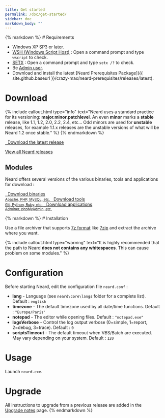 ```yaml
---
title: Get started
permalink: /doc/get-started/
sidebar: doc
markdown_body: ""
---
```


<div class="markdown-body">{% markdown %}
# Requirements

* Windows XP SP3 or later.
* [WSH (Windows Script Host)](https://support.microsoft.com/en-us/kb/232211) : Open a command prompt and type `wscript` to check.
* [SETX](http://technet.microsoft.com/en-us/library/cc755104.aspx) : Open a command prompt and type `setx /?` to check.
* Be [Admin user](https://support.microsoft.com/en-us/help/14028/windows-7-how-log-on-as-an-administrator).
* Download and install the latest [Neard Prerequisites Package]({{ site.github.baseurl }}/crazy-max/neard-prerequisites/releases/latest).

# Download

{% include callout.html type="info" text="Neard uses a standard practice for its versioning: <strong>major.minor.patchlevel</strong>. An even <strong>minor</strong> marks a <strong>stable</strong> release, like 1.1, 1.2, 2.0, 2.2, 2.4, etc... Odd minors are used for <strong>unstable</strong> releases, for example 1.1.x releases are the unstable versions of what will be Neard 1.2 once stable." %}
{% endmarkdown %}<span></span></div>

<p>
  <a href="{{ site.baseurl }}/release/latest" class="btn btn-success btn-lg">
    <span class="fa fa-download"></span>&nbsp;&nbsp;Download the latest release
  </a>
</p>
<p>
  <a href="{{ site.baseurl }}/releases" class="btn btn-default">
    View all Neard releases
  </a>
</p>
<div class="markdown-body">
  <h2 id="modules">Modules</h2>
  <p>Neard offers several versions of the various binaries, tools and applications for download :</p>
  <span></span>
</div>
<p>
  <a href="{{ site.baseurl }}/bins" class="btn btn-primary" style="text-align: left">
    <span class="fa fa-download"></span>&nbsp;&nbsp;Download binaries<br /><small>Apache, PHP, MySQL, etc.</small>
  </a>
  <a href="{{ site.baseurl }}/tools" class="btn btn-primary" style="text-align: left">
    <span class="fa fa-download"></span>&nbsp;&nbsp;Download tools<br /><small>Git, Python, Ruby, etc.</small>
  </a>
  <a href="{{ site.baseurl }}/apps" class="btn btn-primary" style="text-align: left">
    <span class="fa fa-download"></span>&nbsp;&nbsp;Download applications<br /><small>Adminer, phpMyAdmin, etc.</small>
  </a>
</p>

<div class="markdown-body">{% markdown %}
# Installation

Use a file archiver that supports [7z format](http://www.7-zip.org/7z.html) like [7zip](http://www.7-zip.org/) and extract the archive where you want.

{% include callout.html type="warning" text="It is highly recommended that the path to Neard <strong>does not contains any whitespaces</strong>. This can cause problem on some modules." %}

# Configuration

Before starting Neard, edit the configuration file `neard.conf` :

* **lang** - Language (see `neard\core\langs` folder for a complete list). Default : `english`
* **timezone** - The default timezone used by all date/time functions. Default : `"Europe/Paris"`
* **notepad** - The editor while opening files. Default : `"notepad.exe"`
* **logsVerbose** - Control the log output verbose (0=simple, 1=report, 2=debug, 3=trace). Default : `0`
* **scriptsTimeout** - The default timeout when VBS/Batch are executed. May vary depending on your system. Default : `120`

# Usage

Launch `neard.exe`.

# Upgrade

All instructions to upgrade from a previous release are added in the [Upgrade notes](/doc/upgrade-notes) page.
{% endmarkdown %}</div>